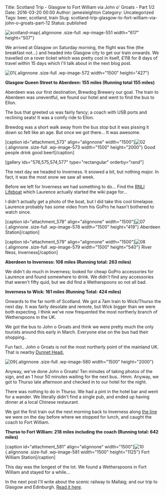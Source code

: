 Title: Scotland Trip - Glasgow to Fort William via John o' Groats - Part 1/2
Date: 2016-03-20 00:00
Author: jamesleighton
Category: Uncategorized
Tags: beer, scotland, train
Slug: scotland-trip-glasgow-to-fort-william-via-john-o-groats-part-12
Status: published

![scotland-map](https://jamesleighton.files.wordpress.com/2016/11/scotland-map.png){.alignnone .size-full .wp-image-551 width="617" height="507"}

We arrived at Glasgow on Saturday morning, the flight was fine (the breakfast not...) and headed into Glasgow city to get our train onwards. We travelled on a rover ticket which was pretty cool in itself, £118 for 8 days of travel within 15 days which I'll talk about in the next blog post.

![01](https://jamesleighton.files.wordpress.com/2016/11/01.jpg){.alignnone .size-full .wp-image-572 width="1500" height="427"}

**Glasgow Queen Street to Aberdeen: 155 miles (Running total 155 miles)**

Aberdeen was our first destination, Brewdog Brewery our goal. The train to Aberdeen was uneventful, we found our hotel and went to find the bus to Ellon.

The bus that greeted us was fairly fancy; a coach with USB ports and reclining seats! It was a comfy ride to Ellon.

Brewdog was a short walk away from the bus stop but it was pissing it down so felt like an age. But once we got there... It was awesome.

\[caption id="attachment\_573" align="alignnone" width="1500"\]![02](https://jamesleighton.files.wordpress.com/2016/11/02.jpg){.alignnone .size-full .wp-image-573 width="1500" height="2000"} Good people drink good beer!\[/caption\]

\[gallery ids="576,575,574,577" type="rectangular" orderby="rand"\]

The next day we headed to Inverness. It snowed a bit, but nothing major. In fact, it was the most snow we saw all week.

Before we left for Inverness we had something to do... Find the [RNLI Lifeboat](https://en.wikipedia.org/wiki/Aberdeen_Lifeboat_Station) which Laurence actually started the wiki page for...

I didn't actually get a photo of the boat, but I did take this cool timelapse. Laurence probably has some video from his GoPro he hasn't bothered to watch since.

\[caption id="attachment\_578" align="alignnone" width="1500"\]![07](https://jamesleighton.files.wordpress.com/2016/11/07.jpeg){.alignnone .size-full .wp-image-578 width="1500" height="419"} Aberdeen Station\[/caption\]

\[caption id="attachment\_579" align="alignnone" width="1500"\]![08](https://jamesleighton.files.wordpress.com/2016/11/08.jpeg){.alignnone .size-full .wp-image-579 width="1500" height="540"} River Ness, Inverness\[/caption\]

**Aberdeen to Inverness: 108 miles (Running total: 263 miles)**

We didn't do much in Inverness; looked for cheap GoPro accessories for Laurence and found somewhere to drink. We didn't find any accessories that weren't fifty quid, but we did find a Wetherspoons so not all bad.

**Inverness to Wick: 161 miles (Running Total: 424 miles)**

Onwards to the far north of Scotland. We got a 7am train to Wick/Thurso the next day. It was fairly desolate and remote, but Wick bigger than we were both expecting. I think we've now frequented the most northerly branch of Wetherspoons in the UK.

We got the bus to John o Groats and think we were pretty much the only tourists around this early in March. Everyone else on the bus had their shopping..

Fun fact.. John o Groats is not the most northerly point of the mainland UK. That is nearby [Dunnet Head.](https://en.wikipedia.org/wiki/Dunnet_Head)

![09](https://jamesleighton.files.wordpress.com/2016/11/09.jpg){.alignnone .size-full .wp-image-580 width="1500" height="2000"}

Anyway, we've done John o Groats! Ten minutes of taking photos of the sign, and an 1 hour 50 minutes waiting for the next bus.. Hmm. Anyway, we got to Thurso late afternoon and checked in to our hotel for the night.

There was nothing to do in Thurso. We had a pint in the hotel bar and went for a wander. We literally didn't find a single pub, and ended up having dinner at a local Chinese restaurant.

We got the first train out the next morning back to Inverness along [the line](https://en.wikipedia.org/wiki/Far_North_Line) we were on the day before where we stopped for lunch, and caught the coach to Fort William.

**Thurso to Fort William: 218 miles including the coach (Running total: 642 miles)**

\[caption id="attachment\_581" align="alignnone" width="1500"\]![10](https://jamesleighton.files.wordpress.com/2016/11/10.jpeg){.alignnone .size-full .wp-image-581 width="1500" height="1125"} Fort William Station\[/caption\]

This day was the longest of the lot. We found a Wetherspoons in Fort William and stayed for a while...

In the next post I'll write about the scenic railway to Mallaig; and our trip to Glasgow and Edinburgh. [Read it here](http://www.jamesleighton.com/blog/2016/03/scotland-glasgow-to-thurso).
